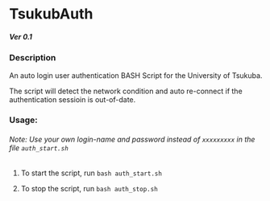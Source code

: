 # TsukubAuth

##### Ver 0.1

### Description

An auto login user authentication BASH Script for the University of Tsukuba.

The script will detect the network condition and auto re-connect if the authentication sessioin is out-of-date.

### Usage:

###### Note: Use your own login-name and password instead of `xxxxxxxxx` in the file `auth_start.sh`

 1. To start the script, run `bash auth_start.sh`

 2. To stop the script, run `bash auth_stop.sh`
